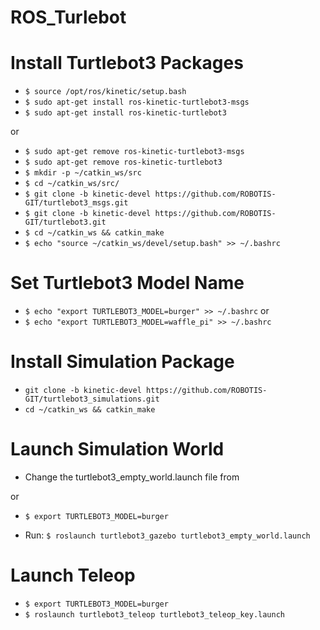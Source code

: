 # ROS_Turlebot

# Install Turtlebot3 Packages
- `$ source /opt/ros/kinetic/setup.bash`
- `$ sudo apt-get install ros-kinetic-turtlebot3-msgs`
- `$ sudo apt-get install ros-kinetic-turtlebot3`

or

- `$ sudo apt-get remove ros-kinetic-turtlebot3-msgs`
- `$ sudo apt-get remove ros-kinetic-turtlebot3`
- `$ mkdir -p ~/catkin_ws/src`
- `$ cd ~/catkin_ws/src/`
- `$ git clone -b kinetic-devel https://github.com/ROBOTIS-GIT/turtlebot3_msgs.git`
- `$ git clone -b kinetic-devel https://github.com/ROBOTIS-GIT/turtlebot3.git`
- `$ cd ~/catkin_ws && catkin_make`
- `$ echo "source ~/catkin_ws/devel/setup.bash" >> ~/.bashrc`

# Set Turtlebot3 Model Name
- `$ echo "export TURTLEBOT3_MODEL=burger" >> ~/.bashrc`
or
- `$ echo "export TURTLEBOT3_MODEL=waffle_pi" >> ~/.bashrc`

# Install Simulation Package
- `git clone -b kinetic-devel https://github.com/ROBOTIS-GIT/turtlebot3_simulations.git`
- `cd ~/catkin_ws && catkin_make`

# Launch Simulation World
- Change the turtlebot3_empty_world.launch file
from <br>
<!-- <arg name="model" default="$(env TURTLEBOT3_MODEL)" doc="model type [burger, waffle, waffle_pi]"/> -->

<arg name="model" default="burger" doc="model type [burger, waffle, waffle_pi]"/>
or

- `$ export TURTLEBOT3_MODEL=burger`

- Run:
`$ roslaunch turtlebot3_gazebo turtlebot3_empty_world.launch`

# Launch Teleop
- `$ export TURTLEBOT3_MODEL=burger`
- `$ roslaunch turtlebot3_teleop turtlebot3_teleop_key.launch`